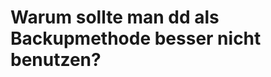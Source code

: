 # Warum sollte man dd als Backupmethode besser nicht benutzen?

[.source]: https://www.linux-tips-and-tricks.de/en/raspibackupcategorye/581-why-shouldn-t-you-use-dd-as-backup-method
[.source]: https://www.linux-tips-and-tricks.de/de/raspibackupcategoried/579-warum-sollte-man-dd-als-backupmethode-besser-nicht-benutzen
